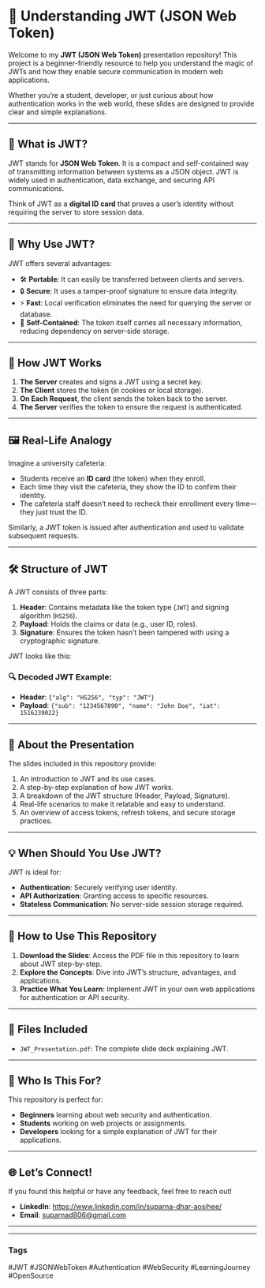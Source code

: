 # 🌟 Understanding JWT (JSON Web Token)  

Welcome to my **JWT (JSON Web Token)** presentation repository! This project is a beginner-friendly resource to help you understand the magic of JWTs and how they enable secure communication in modern web applications.  

Whether you’re a student, developer, or just curious about how authentication works in the web world, these slides are designed to provide clear and simple explanations.  

---

## 📖 What is JWT?  
JWT stands for **JSON Web Token**. It is a compact and self-contained way of transmitting information between systems as a JSON object. JWT is widely used in authentication, data exchange, and securing API communications.  

Think of JWT as a **digital ID card** that proves a user’s identity without requiring the server to store session data.  

---

## 🚀 Why Use JWT?  
JWT offers several advantages:  
- 🛠 **Portable**: It can easily be transferred between clients and servers.  
- 🔒 **Secure**: It uses a tamper-proof signature to ensure data integrity.  
- ⚡ **Fast**: Local verification eliminates the need for querying the server or database.  
- 🧳 **Self-Contained**: The token itself carries all necessary information, reducing dependency on server-side storage.  

---

## 🧩 How JWT Works  
1. **The Server** creates and signs a JWT using a secret key.  
2. **The Client** stores the token (in cookies or local storage).  
3. **On Each Request**, the client sends the token back to the server.  
4. **The Server** verifies the token to ensure the request is authenticated.  

---

## 🖼 Real-Life Analogy  
Imagine a university cafeteria:  
- Students receive an **ID card** (the token) when they enroll.  
- Each time they visit the cafeteria, they show the ID to confirm their identity.  
- The cafeteria staff doesn’t need to recheck their enrollment every time—they just trust the ID.  

Similarly, a JWT token is issued after authentication and used to validate subsequent requests.  

---

## 🛠 Structure of JWT  
A JWT consists of three parts:  
1. **Header**: Contains metadata like the token type (`JWT`) and signing algorithm (`HS256`).  
2. **Payload**: Holds the claims or data (e.g., user ID, roles).  
3. **Signature**: Ensures the token hasn’t been tampered with using a cryptographic signature.  

JWT looks like this:  

### 🔍 Decoded JWT Example:  
- **Header**: `{"alg": "HS256", "typ": "JWT"}`  
- **Payload**: `{"sub": "1234567890", "name": "John Doe", "iat": 1516239022}`  

---

## 🎥 About the Presentation  
The slides included in this repository provide:  
1. An introduction to JWT and its use cases.  
2. A step-by-step explanation of how JWT works.  
3. A breakdown of the JWT structure (Header, Payload, Signature).  
4. Real-life scenarios to make it relatable and easy to understand.  
5. An overview of access tokens, refresh tokens, and secure storage practices.  

---

## 💡 When Should You Use JWT?  
JWT is ideal for:  
- **Authentication**: Securely verifying user identity.  
- **API Authorization**: Granting access to specific resources.  
- **Stateless Communication**: No server-side session storage required.  

---

## 📝 How to Use This Repository  
1. **Download the Slides**: Access the PDF file in this repository to learn about JWT step-by-step.  
2. **Explore the Concepts**: Dive into JWT’s structure, advantages, and applications.  
3. **Practice What You Learn**: Implement JWT in your own web applications for authentication or API security.  

---

## 📂 Files Included  
- `JWT_Presentation.pdf`: The complete slide deck explaining JWT.  

---

## 🎯 Who Is This For?  
This repository is perfect for:  
- **Beginners** learning about web security and authentication.  
- **Students** working on web projects or assignments.  
- **Developers** looking for a simple explanation of JWT for their applications.  

---

## 🌐 Let’s Connect!  
If you found this helpful or have any feedback, feel free to reach out!  
- **LinkedIn**: https://www.linkedin.com/in/suparna-dhar-aosihee/
- **Email**: suparnad806@gmail.com 

---



---

### Tags  
#JWT #JSONWebToken #Authentication #WebSecurity #LearningJourney #OpenSource  
